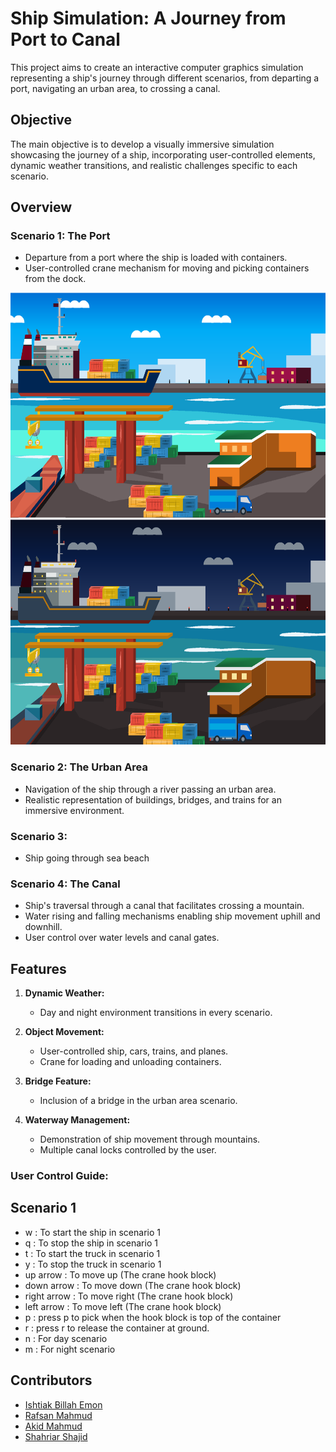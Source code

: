 # Ship Simulation: A Journey from Port to Canal

This project aims to create an interactive computer graphics simulation representing a ship's journey through different scenarios, from departing a port, navigating an urban area, to crossing a canal.

## Objective

The main objective is to develop a visually immersive simulation showcasing the journey of a ship, incorporating user-controlled elements, dynamic weather transitions, and realistic challenges specific to each scenario.

## Overview

### Scenario 1: The Port

- Departure from a port where the ship is loaded with containers.
- User-controlled crane mechanism for moving and picking containers from the dock.

<img src="Images/Scenario1Day.png" height ="360" width="720" title="Scenario 1 Day">

<img src="Images/Scenario1Night.png" height ="360" width="720" title="Scenario 1 Night">


### Scenario 2: The Urban Area

- Navigation of the ship through a river passing an urban area.
- Realistic representation of buildings, bridges, and trains for an immersive environment.

### Scenario 3:
- Ship going through sea beach


### Scenario 4: The Canal

- Ship's traversal through a canal that facilitates crossing a mountain.
- Water rising and falling mechanisms enabling ship movement uphill and downhill.
- User control over water levels and canal gates.

## Features

1. **Dynamic Weather:**
   - Day and night environment transitions in every scenario.

2. **Object Movement:**
   - User-controlled ship, cars, trains, and planes.
   - Crane for loading and unloading containers.

3. **Bridge Feature:**
   - Inclusion of a bridge in the urban area scenario.

4. **Waterway Management:**
   - Demonstration of ship movement through mountains.
   - Multiple canal locks controlled by the user.

### User Control Guide:

## Scenario 1

  - w : To start the ship in scenario 1
  - q : To stop the ship  in scenario 1
  - t : To start the truck in scenario 1
  - y : To stop the truck  in scenario 1
  - up arrow : To move up (The crane hook block)
  - down arrow : To move down (The crane hook block)
  - right arrow : To move right (The crane hook block)
  - left arrow : To move left (The crane hook block)
  - p : press p to pick when the hook block is top of the container
  - r : press r to release the container at ground.
  - n : For day scenario
  - m : For night scenario


## Contributors

- [Ishtiak Billah Emon](https://github.com/ishtiak-billah-emon) 
- [Rafsan Mahmud](https://github.com/Raafsaan) 
- [Akid Mahmud](https://github.com/MahmudYagami) 
- [Shahriar Shajid](https://github.com/Loki0Moki) 

